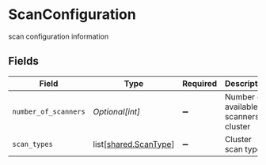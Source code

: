# ScanConfiguration

scan configuration information


## Fields

| Field                                                        | Type                                                         | Required                                                     | Description                                                  |
| ------------------------------------------------------------ | ------------------------------------------------------------ | ------------------------------------------------------------ | ------------------------------------------------------------ |
| `number_of_scanners`                                         | *Optional[int]*                                              | :heavy_minus_sign:                                           | Number of available scanners in cluster                      |
| `scan_types`                                                 | list[[shared.ScanType](undefined/models/shared/scantype.md)] | :heavy_minus_sign:                                           | Cluster scan types                                           |